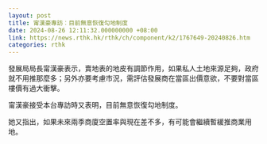 ```yaml
---
layout: post
title: 甯漢豪專訪︰目前無意恢復勾地制度
date: 2024-08-26 12:11:32.000000000 +08:00
link: https://news.rthk.hk/rthk/ch/component/k2/1767649-20240826.htm
categories: rthk
---
```


發展局局長甯漢豪表示，賣地表的地皮有調節作用，如果私人土地來源足夠，政府就不用推那麼多；另外亦要考慮市況，需評估發展商在當區出價意欲，不要對當區樓價有過大衝擊。

甯漢豪接受本台專訪時又表明，目前無意恢復勾地制度。

她又指出，如果未來兩季商廈空置率與現在差不多，有可能會繼續暫緩推商業用地。
